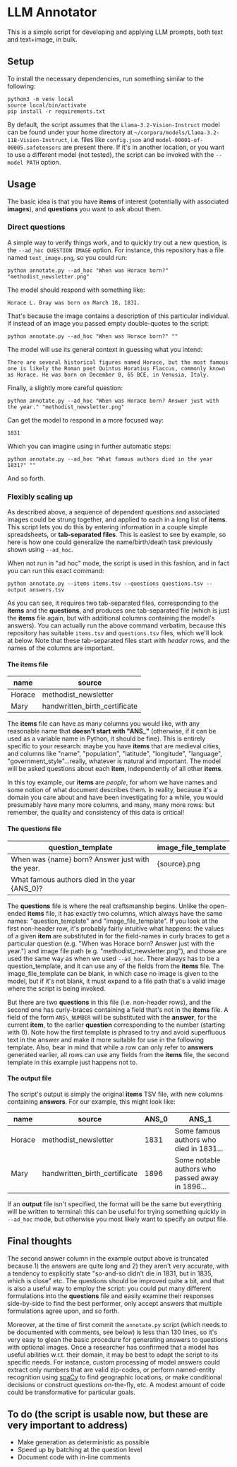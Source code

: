 # LLM Annotator

This is a simple script for developing and applying LLM prompts, both text and text+image, in bulk.

## Setup

To install the necessary dependencies, run something similar to the following:

```
python3 -m venv local
source local/bin/activate
pip install -r requirements.txt
```

By default, the script assumes that the `Llama-3.2-Vision-Instruct` model can be found under your home directory at `~/corpora/models/Llama-3.2-11B-Vision-Instruct`, i.e. files like `config.json` and `model-00001-of-00005.safetensors` are present there.  If it's in another location, or you want to use a different model (not tested), the script can be invoked with the `--model PATH` option.

## Usage

The basic idea is that you have **items** of interest (potentially with associated **images**), and **questions** you want to ask about them.

### Direct questions

A simple way to verify things work, and to quickly try out a new question, is the `--ad_hoc QUESTION IMAGE` option.  For instance, this repository has a file named `text_image.png`, so you could run:

```
python annotate.py --ad_hoc "When was Horace born?" "methodist_newsletter.png"
```

The model should respond with something like:

```
Horace L. Bray was born on March 18, 1831.
```

That's because the image contains a description of this particular individual.  If instead of an image you passed empty double-quotes to the script:

```
python annotate.py --ad_hoc "When was Horace born?" ""
```

The model will use its general context in guessing what you intend:

```
There are several historical figures named Horace, but the most famous one is likely the Roman poet Quintus Horatius Flaccus, commonly known as Horace. He was born on December 8, 65 BCE, in Venusia, Italy.
```

Finally, a slightly more careful question:

```
python annotate.py --ad_hoc "When was Horace born? Answer just with the year." "methodist_newsletter.png"
```

Can get the model to respond in a more focused way:

```
1831
```

Which you can imagine using in further automatic steps:

```
python annotate.py --ad_hoc "What famous authors died in the year 1831?" ""
```

And so forth.

### Flexibly scaling up

As described above, a sequence of dependent questions and associated images could be strung together, and applied to each in a long list of **items**.  This script lets you do this by entering information in a couple simple spreadsheets, or **tab-separated files**.  This is easiest to see by example, so here is how one could generalize the name/birth/death task previously shown using `--ad_hoc`.

When not run in "ad hoc" mode, the script is used in this fashion, and in fact you can run this exact command:

```
python annotate.py --items items.tsv --questions questions.tsv --output answers.tsv
```

As you can see, it requires two tab-separated files, corresponding to the **items** and the **questions**, and produces one tab-separated file (which is just the **items** file again, but with additional columns containing the model's answers).  You can actually run the above command verbatim, because this repository has suitable `items.tsv` and `questions.tsv` files, which we'll look at below.  Note that these tab-separated files start with *header* rows, and the names of the columns are important.

#### The items file

| name   | source                          |
| ------ | ------------------------------- |
| Horace | methodist\_newsletter           |
| Mary   | handwritten\_birth\_certificate |

The **items** file can have as many columns you would like, with any reasonable name that **doesn't start with "ANS_"** (otherwise, if it can be used as a variable name in Python, it should be fine). This is entirely specific to your research: maybe you have **items** that are medieval cities, and columns like "name", "population", "latitude", "longitude", "language", "government\_style"...really, whatever is natural and important.  The model will be asked questions about each **item**, independently of all other **items**.

In this toy example, our **items** are *people*, for whom we have names and some notion of what document describes them.  In reality, because it's a domain you care about and have been investigating for a while, you would presumably have many more columns, and many, many more rows: but remember, the quality and consistency of this data is critical!

#### The questions file

| question\_template                               | image\_file\_template |
| ------------------------------------------------ | --------------------- |
| When was {name} born? Answer just with the year. | {source}.png          |
| What famous authors died in the year {ANS\_0}?   |                       |

The **questions** file is where the real craftsmanship begins.  Unlike the open-ended **items** file, it has exactly two columns, which always have the same names: "question\_template" and "image\_file\_template".  If you look at the first non-header row, it's probably fairly intuitive what happens: the values of a given **item** are substituted in for the field-names in curly braces to get a particular question (e.g. "When was Horace born? Answer just with the year.") and image file path (e.g. "methodist\_newsletter.png"), and those are used the same way as when we used `--ad_hoc`. There always has to be a question\_template, and it can use any of the fields from the **items** file. The image\_file\_template can be blank, in which case no image is given to the model, but if it's not blank, it must expand to a file path that's a valid image where the script is being invoked.

But there are two **questions** in this file (i.e. non-header rows), and the second one has curly-braces containing a field that's not in the **items** file. A field of the form `ANS\_NUMBER` will be substituted with the **answer**, for the current **item**, to the earlier **question** corresponding to the number (starting with 0). Note how the first template is phrased to try and avoid superfluous text in the answer and make it more suitable for use in the following template. Also, bear in mind that while a row can only refer to **answers** generated earlier, all rows can use any fields from the **items** file, the second template in this example just happens not to.

#### The output file

The script's output is simply the original **items** TSV file, with new columns containing **answers**. For our example, this might look like:


| name   | source                          | ANS\_0 | ANS\_1                                          |
| ------ | ------------------------------- | ------ | ----------------------------------------------- |
| Horace | methodist\_newsletter           | 1831   | Some famous authors who died in 1831...         |
| Mary   | handwritten\_birth\_certificate | 1896   | Some notable authors who passed away in 1896... |


If an **output** file isn't specified, the format will be the same but everything will be written to terminal: this can be useful for trying something quickly in `--ad_hoc` mode, but otherwise you most likely want to specify an output file.

## Final thoughts

The second answer column in the example output above is truncated because 1) the answers are quite long and 2) they aren't very accurate, with a tendency to explicitly state "so-and-so didn't die in 1831, but in 1835, which is close" etc. The questions should be improved quite a bit, and that is also a useful way to employ the script: you could put many different formulations into the **questions** file and easily examine their responses side-by-side to find the best performer, only accept answers that multiple formulations agree upon, and so forth.

Moreover, at the time of first commit the `annotate.py` script (which needs to be documented with comments, see below) is less than 130 lines, so it's very easy to glean the basic procedure for generating answers to questions with optional images. Once a researcher has confirmed that a model has useful abilities w.r.t. their domain, it may be best to adapt the script to its specific needs. For instance, custom processing of model answers could extract only numbers that are valid zip-codes, or perform named-entity recognition using [spaCy](https://spacy.io/) to find geographic locations, or make conditional decisions or construct questions on-the-fly, etc. A modest amount of code could be transformative for particular goals.

## To do (the script is usable now, but these are very important to address)

* Make generation as deterministic as possible
* Speed up by batching at the question level
* Document code with in-line comments
